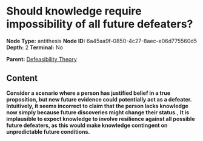 # Should knowledge require impossibility of all future defeaters?

**Node Type:** antithesis
**Node ID:** 6a45aa9f-0850-4c27-8aec-e06d775560d5
**Depth:** 2
**Terminal:** No

**Parent:** [Defeasibility Theory](defeasibility-theory.md)

## Content

**Consider a scenario where a person has justified belief in a true proposition, but new future evidence could potentially act as a defeater. Intuitively, it seems incorrect to claim that the person lacks knowledge now simply because future discoveries might change their status.**, **It is implausible to expect knowledge to involve resilience against all possible future defeaters, as this would make knowledge contingent on unpredictable future conditions.**
